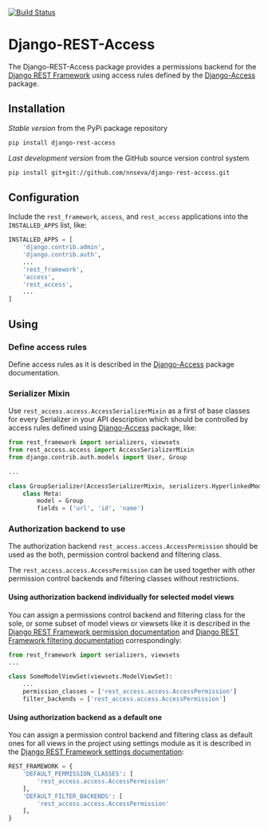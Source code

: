 [![Build Status](https://travis-ci.com/nnseva/django-rest-access.svg)](https://travis-ci.com/nnseva/django-rest-access)

# Django-REST-Access

The Django-REST-Access package provides a permissions backend for the [Django REST Framework](https://www.django-rest-framework.org)
using access rules defined by the [Django-Access](https://github.com/nnseva/django-access) package.

## Installation

*Stable version* from the PyPi package repository
```bash
pip install django-rest-access
```

*Last development version* from the GitHub source version control system
```bash
pip install git+git://github.com/nnseva/django-rest-access.git
```

## Configuration

Include the `rest_framework`, `access`, and `rest_access` applications into the `INSTALLED_APPS` list, like:

```python
INSTALLED_APPS = [
    'django.contrib.admin',
    'django.contrib.auth',
    ...
    'rest_framework',
    'access',
    'rest_access',
    ...
]
```

## Using

### Define access rules

Define access rules as it is described in the [Django-Access](https://github.com/nnseva/django-access) package documentation.

### Serializer Mixin

Use `rest_access.access.AccessSerializerMixin` as a first of base classes for every Serializer in your API description which
should be controlled by access rules defined using [Django-Access](https://github.com/nnseva/django-access) package, like:

```python
from rest_framework import serializers, viewsets
from rest_access.access import AccessSerializerMixin
from django.contrib.auth.models import User, Group

...

class GroupSerializer(AccessSerializerMixin, serializers.HyperlinkedModelSerializer):
    class Meta:
        model = Group
        fields = ('url', 'id', 'name')
```

### Authorization backend to use

The authorization backend `rest_access.access.AccessPermission` should be used as the both,
permission control backend and filtering class.

The `rest_access.access.AccessPermission` can be used together with other
permission control backends and filtering classes without restrictions.

#### Using authorization backend individually for selected model views

You can assign a permissions control backend and filtering class for the sole, or some subset of model views
or viewsets like it is described in the
[Django REST Framework permission documentation](https://www.django-rest-framework.org/api-guide/permissions/)
and [Django REST Framework filtering documentation](https://www.django-rest-framework.org/api-guide/filtering/)
correspondingly:

```python
from rest_framework import serializers, viewsets
...

class SomeModelViewSet(viewsets.ModelViewSet):
    ...
    permission_classes = ['rest_access.access.AccessPermission']
    filter_backends = ['rest_access.access.AccessPermission']
```

#### Using authorization backend as a default one

You can assign a permission control backend and filtering class as default ones for all views in the project using settings module
as it is described in the [Django REST Framework settings documentation](https://www.django-rest-framework.org/api-guide/settings/):

```python
REST_FRAMEWORK = {
    'DEFAULT_PERMISSION_CLASSES': [
        'rest_access.access.AccessPermission'
    ],
    'DEFAULT_FILTER_BACKENDS': [
        'rest_access.access.AccessPermission'
    ],
}
```
